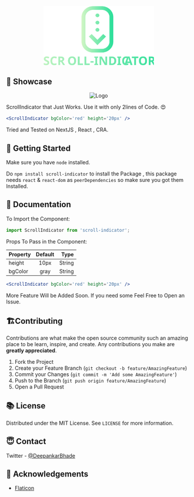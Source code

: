 <br />
<p align="center">
    <img src="media/logo.svg" alt="Logo" width="300" >
  </a>
</p>

## 🌈 Showcase

<p align="center">
    <img src="media/output.gif" alt="Logo" >
  </a>
</p>

ScrollIndicator that Just Works. Use it with only 2lines of Code. 😍

```jsx
<ScrollIndicator bgColor='red' height='20px' />
```

Tried and Tested on NextJS , React , CRA.

## 🚀 Getting Started

Make sure you have `node` installed.

Do `npm install scroll-indicator` to install the Package , this package needs `react` & `react-dom` as `peerDependencies` so make sure you got them Installed.

## 📖 Documentation

To Import the Component:

```jsx
import ScrollIndicator from 'scroll-indicator';
```

Props To Pass in the Component:

| Property | Default |   Type |
| :------- | :-----: | -----: |
| height   |  10px   | String |
| bgColor  |  gray   | String |

```jsx
<ScrollIndicator bgColor='red' height='20px' />
```

More Feature Will be Added Soon.
If you need some Feel Free to Open an Issue.

## 🏗Contributing

Contributions are what make the open source community such an amazing place to be learn, inspire, and create. Any contributions you make are **greatly appreciated**.

1. Fork the Project
2. Create your Feature Branch (`git checkout -b feature/AmazingFeature`)
3. Commit your Changes (`git commit -m 'Add some AmazingFeature'`)
4. Push to the Branch (`git push origin feature/AmazingFeature`)
5. Open a Pull Request

## 📚 License

Distributed under the MIT License. See `LICENSE` for more information.

## 😇 Contact

Twitter - [@DeepankarBhade](https://twitter.com/DeepankarBhade)

<!-- ACKNOWLEDGEMENTS -->

## 📖 Acknowledgements

- [Flaticon](https://www.flaticon.com/)
